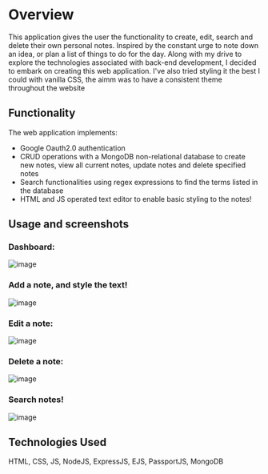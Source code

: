 <h1> Overview </h1>

This application gives the user the functionality to create, edit, search and delete their own personal notes.
Inspired by the constant urge to note down an idea, or plan a list of things to do for the day.
Along with my drive to explore the technologies associated with back-end development, I decided to embark on creating this web application.
I've also tried styling it the best I could with vanilla CSS, the aimm was to have a consistent theme throughout the website

<h2> Functionality </h2>

The web application implements:
- Google Oauth2.0 authentication
- CRUD operations with a MongoDB non-relational database to create new notes, view all current notes, update notes and delete specified notes
- Search functionalities using regex expressions to find the terms listed in the database
- HTML and JS operated text editor to enable basic styling to the notes!

<h2> Usage and screenshots </h2>

### Dashboard:
![image](https://github.com/user-attachments/assets/084f0991-9368-4119-a4ee-73a77b9e92cd)

### Add a note, and style the text!
![image](https://github.com/user-attachments/assets/c873e529-83fb-4485-b224-cfc64ca99675)

### Edit a note:
![image](https://github.com/user-attachments/assets/09375a6b-745e-47d2-bbf1-bd8843f10271)

### Delete a note:
![image](https://github.com/user-attachments/assets/3726a077-6a60-4d74-8225-b92a8274c73a)

### Search notes!

![image](https://github.com/user-attachments/assets/15347558-0438-4e1f-9d2d-72887872060d)

<h2> Technologies Used </h2>

HTML, CSS, JS, NodeJS, ExpressJS, EJS, PassportJS, MongoDB
